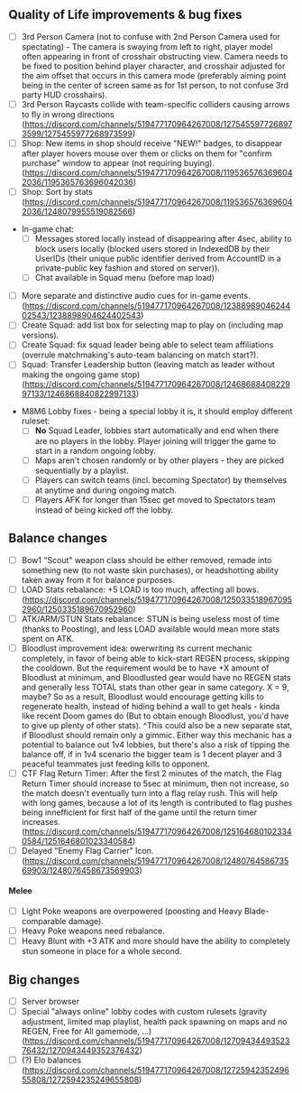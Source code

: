 ## Quality of Life improvements & bug fixes
- [ ] 3rd Person Camera (not to confuse with 2nd Person Camera used for spectating) - The camera is swaying from left to right, player model often appearing in front of crosshair obstructing view. Camera needs to be fixed to position behind player character, and crosshair adjusted for the aim offset that occurs in this camera mode (preferably aiming point being in the center of screen same as for 1st person, to not confuse 3rd party HUD crosshairs).
- [ ] 3rd Person Raycasts collide with team-specific colliders causing arrows to fly in wrong directions (https://discord.com/channels/519477170964267008/1275455977268973599/1275455977268973599)
- [ ] Shop: New items in shop should receive "NEW!" badges, to disappear after player hovers mouse over them or clicks on them for "confirm purchase" window to appear (not requiring buying). (https://discord.com/channels/519477170964267008/1195365763696042036/1195365763696042036)
- [ ] Shop: Sort by stats (https://discord.com/channels/519477170964267008/1195365763696042036/1248079955519082566)
- In-game chat:
  - [ ] Messages stored locally instead of disappearing after 4sec, ability to block users locally (blocked users stored in IndexedDB by their UserIDs (their unique public identifier derived from AccountID in a private-public key fashion and stored on server)).
  - [ ] Chat available in Squad menu (before map load)
- [ ] More separate and distinctive audio cues for in-game events. (https://discord.com/channels/519477170964267008/1238898904624402543/1238898904624402543)
- [ ] Create Squad: add list box for selecting map to play on (including map versions).
- [ ] Create Squad: fix squad leader being able to select team affiliations (overrule matchmaking's auto-team balancing on match start?).
- [ ] Squad: Transfer Leadership button (leaving match as leader without making the ongoing game stop) (https://discord.com/channels/519477170964267008/1246868840822997133/1246868840822997133)
- M8M6 Lobby fixes - being a special lobby it is, it should employ different ruleset:
  - [ ] **No** Squad Leader, lobbies start automatically and end when there are no players in the lobby. Player joining will trigger the game to start in a random ongoing lobby.
  - [ ] Maps aren't chosen randomly or by other players - they are picked sequentially by a playlist.
  - [ ] Players can switch teams (incl. becoming Spectator) by themselves at anytime and during ongoing match.
  - [ ] Players AFK for longer than 15sec get moved to Spectators team instead of being kicked off the lobby.

## Balance changes
- [ ] Bow1 "Scout" weapon class should be either removed, remade into something new (to not waste skin purchases), or headshotting ability taken away from it for balance purposes.
- [ ] LOAD Stats rebalance: +5 LOAD is too much, affecting all bows. (https://discord.com/channels/519477170964267008/1250335189670952960/1250335189670952960)
- [ ] ATK/ARM/STUN Stats rebalance: STUN is being useless most of time (thanks to Poosting), and less LOAD available would mean more stats spent on ATK.
- [ ] Bloodlust improvement idea: owerwriting its current mechanic completely, in favor of being able to kick-start REGEN process, skipping the cooldown. But the requirement would be to have +X amount of Bloodlust at minimum, and Bloodlusted gear would have no REGEN stats and generally less TOTAL stats than other gear in same category. X = 9, maybe? So as a result, Bloodlust would encourage getting kills to regenerate health, instead of hiding behind a wall to get heals - kinda like recent Doom games do (But to obtain enough Bloodlust, you'd have to give up plenty of other stats).
^This could also be a new separate stat, if Bloodlust should remain only a gimmic. Either way this mechanic has a potential to balance out 1v4 lobbies, but there's also a risk of tipping the balance off, if in 1v4 scenario the bigger team is 1 decent player and 3 peaceful teammates just feeding kills to opponent.
- [ ] CTF Flag Return Timer: After the first 2 minutes of the match, the Flag Return Timer should increase to 5sec at minimum, then not increase, so the match doesn't eventually turn into a flag relay rush. This will help with long games, because a lot of its length is contributed to flag pushes being innefficient for first half of the game until the return timer increases. (https://discord.com/channels/519477170964267008/1251646801023340584/1251646801023340584)
- [ ] Delayed "Enemy Flag Carrier" Icon. (https://discord.com/channels/519477170964267008/1248076458673569903/1248076458673569903)
#### Melee
- [ ] Light Poke weapons are overpowered (poosting and Heavy Blade-comparable damage).
- [ ] Heavy Poke weapons need rebalance.
- [ ] Heavy Blunt with +3 ATK and more should have the ability to completely stun someone in place for a whole second.

## Big changes
- [ ] Server browser
- [ ] Special "always online" lobby codes with custom rulesets (gravity adjustment, limited map playlist, health pack spawning on maps and no REGEN, Free for All gamemode, ...) (https://discord.com/channels/519477170964267008/1270943449352376432/1270943449352376432)
- [ ] (?) Elo balances (https://discord.com/channels/519477170964267008/1272594235249655808/1272594235249655808)
